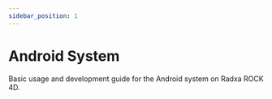 ```yaml
---
sidebar_position: 1
---
```


# Android System

Basic usage and development guide for the Android system on Radxa ROCK 4D.

<DocCardList />
